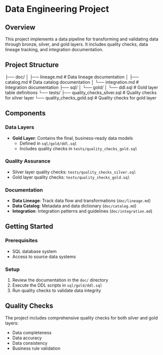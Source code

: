 # Data Engineering Project

## Overview

This project implements a data pipeline for transforming and validating data through bronze, silver, and gold layers. It includes quality checks, data lineage tracking, and integration documentation.

## Project Structure

├── doc/
│ ├── lineage.md # Data lineage documentation
│ ├── catalog.md # Data catalog documentation
│ └── integration.md # Integration documentation
├── sql/
│ └── gold/
│ └── ddl.sql # Gold layer table definitions
└── tests/
├── quality_checks_silver.sql # Quality checks for silver layer
└── quality_checks_gold.sql # Quality checks for gold layer

## Components

### Data Layers

- **Gold Layer**: Contains the final, business-ready data models
  - Defined in `sql/gold/ddl.sql`
  - Includes quality checks in `tests/quality_checks_gold.sql`

### Quality Assurance

- Silver layer quality checks: `tests/quality_checks_silver.sql`
- Gold layer quality checks: `tests/quality_checks_gold.sql`

### Documentation

- **Data Lineage**: Track data flow and transformations (`doc/lineage.md`)
- **Data Catalog**: Metadata and data dictionary (`doc/catalog.md`)
- **Integration**: Integration patterns and guidelines (`doc/integration.md`)

## Getting Started

### Prerequisites

- SQL database system
- Access to source data systems

### Setup

1. Review the documentation in the `doc/` directory
2. Execute the DDL scripts in `sql/gold/ddl.sql`
3. Run quality checks to validate data integrity

## Quality Checks

The project includes comprehensive quality checks for both silver and gold layers:

- Data completeness
- Data accuracy
- Data consistency
- Business rule validation

